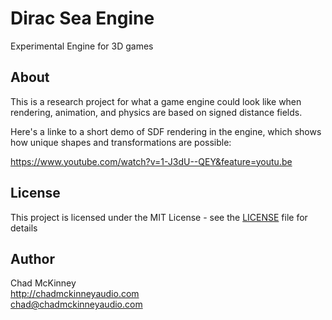 # Dirac Sea Engine

Experimental Engine for 3D games

## About

This is a research project for what a game engine could look like when rendering, animation, and physics are based on signed distance fields.

Here's a linke to a short demo of SDF rendering in the engine, which shows how unique shapes and transformations are possible:

https://www.youtube.com/watch?v=1-J3dU--QEY&feature=youtu.be

## License
This project is licensed under the MIT License - see the [LICENSE](LICENSE) file for details

## Author
Chad McKinney\
http://chadmckinneyaudio.com \
chad@chadmckinneyaudio.com
